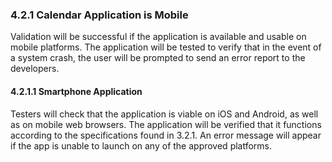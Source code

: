 ### 4.2.1 Calendar Application is Mobile

Validation will be successful if the application is available and usable on mobile platforms. The application will be tested to verify that in the event of a system crash, the user will be prompted to send an error report to the developers. 

#### 4.2.1.1 Smartphone Application

Testers will check that the application is viable on iOS and Android, as well as on mobile web browsers. The application will be verified that it functions according to the specifications found in 3.2.1. An error message will appear if the app is unable to launch on any of the approved platforms.

